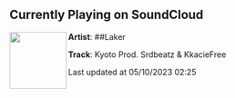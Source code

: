 ## Currently Playing on SoundCloud

[<img align="left" width="100" src="https://i1.sndcdn.com/artworks-cqlhqRQ11JpzmnS7-IBTtkQ-t500x500.jpg">](https://soundcloud.com/1laker/kyoto-prod-srdbeatz-kkaciefree)

**Artist**: ##Laker 

**Track**: Kyoto Prod. Srdbeatz & KkacieFree

Last updated at 05/10/2023 02:25
